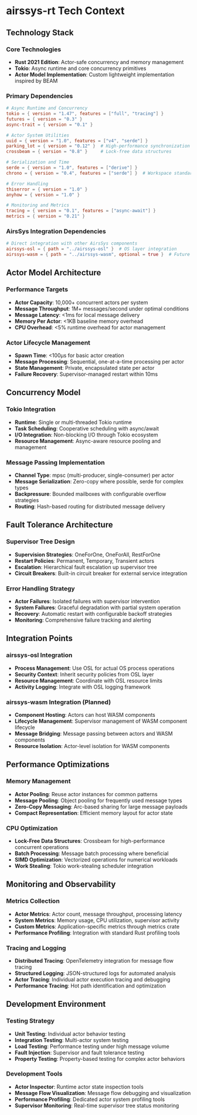 # airssys-rt Tech Context

## Technology Stack

### Core Technologies
- **Rust 2021 Edition**: Actor-safe concurrency and memory management
- **Tokio**: Async runtime and core concurrency primitives
- **Actor Model Implementation**: Custom lightweight implementation inspired by BEAM

### Primary Dependencies
```toml
# Async Runtime and Concurrency
tokio = { version = "1.47", features = ["full", "tracing"] }
futures = { version = "0.3" }
async-trait = { version = "0.1" }

# Actor System Utilities
uuid = { version = "1.0", features = ["v4", "serde"] }
parking_lot = { version = "0.12" }  # High-performance synchronization
crossbeam = { version = "0.8" }     # Lock-free data structures

# Serialization and Time
serde = { version = "1.0", features = ["derive"] }
chrono = { version = "0.4", features = ["serde"] }  # Workspace standard §3.2

# Error Handling
thiserror = { version = "1.0" }
anyhow = { version = "1.0" }

# Monitoring and Metrics
tracing = { version = "0.1", features = ["async-await"] }
metrics = { version = "0.21" }
```

### AirsSys Integration Dependencies
```toml
# Direct integration with other AirsSys components
airssys-osl = { path = "../airssys-osl" }  # OS layer integration
airssys-wasm = { path = "../airssys-wasm", optional = true }  # Future WASM integration
```

## Actor Model Architecture

### Performance Targets
- **Actor Capacity**: 10,000+ concurrent actors per system
- **Message Throughput**: 1M+ messages/second under optimal conditions
- **Message Latency**: <1ms for local message delivery
- **Memory Per Actor**: <1KB baseline memory overhead
- **CPU Overhead**: <5% runtime overhead for actor management

### Actor Lifecycle Management
- **Spawn Time**: <100μs for basic actor creation
- **Message Processing**: Sequential, one-at-a-time processing per actor
- **State Management**: Private, encapsulated state per actor
- **Failure Recovery**: Supervisor-managed restart within 10ms

## Concurrency Model

### Tokio Integration
- **Runtime**: Single or multi-threaded Tokio runtime
- **Task Scheduling**: Cooperative scheduling with async/await
- **I/O Integration**: Non-blocking I/O through Tokio ecosystem
- **Resource Management**: Async-aware resource pooling and management

### Message Passing Implementation
- **Channel Type**: mpsc (multi-producer, single-consumer) per actor
- **Message Serialization**: Zero-copy where possible, serde for complex types
- **Backpressure**: Bounded mailboxes with configurable overflow strategies
- **Routing**: Hash-based routing for distributed message delivery

## Fault Tolerance Architecture

### Supervisor Tree Design
- **Supervision Strategies**: OneForOne, OneForAll, RestForOne
- **Restart Policies**: Permanent, Temporary, Transient actors
- **Escalation**: Hierarchical fault escalation up supervisor tree
- **Circuit Breakers**: Built-in circuit breaker for external service integration

### Error Handling Strategy
- **Actor Failures**: Isolated failures with supervisor intervention
- **System Failures**: Graceful degradation with partial system operation
- **Recovery**: Automatic restart with configurable backoff strategies
- **Monitoring**: Comprehensive failure tracking and alerting

## Integration Points

### airssys-osl Integration
- **Process Management**: Use OSL for actual OS process operations
- **Security Context**: Inherit security policies from OSL layer
- **Resource Management**: Coordinate with OSL resource limits
- **Activity Logging**: Integrate with OSL logging framework

### airssys-wasm Integration (Planned)
- **Component Hosting**: Actors can host WASM components
- **Lifecycle Management**: Supervisor management of WASM component lifecycle
- **Message Bridging**: Message passing between actors and WASM components
- **Resource Isolation**: Actor-level isolation for WASM components

## Performance Optimizations

### Memory Management
- **Actor Pooling**: Reuse actor instances for common patterns
- **Message Pooling**: Object pooling for frequently used message types
- **Zero-Copy Messaging**: Arc-based sharing for large message payloads
- **Compact Representation**: Efficient memory layout for actor state

### CPU Optimization
- **Lock-Free Data Structures**: Crossbeam for high-performance concurrent operations
- **Batch Processing**: Message batch processing where beneficial
- **SIMD Optimization**: Vectorized operations for numerical workloads
- **Work Stealing**: Tokio work-stealing scheduler integration

## Monitoring and Observability

### Metrics Collection
- **Actor Metrics**: Actor count, message throughput, processing latency
- **System Metrics**: Memory usage, CPU utilization, supervisor activity
- **Custom Metrics**: Application-specific metrics through metrics crate
- **Performance Profiling**: Integration with standard Rust profiling tools

### Tracing and Logging
- **Distributed Tracing**: OpenTelemetry integration for message flow tracing
- **Structured Logging**: JSON-structured logs for automated analysis
- **Actor Tracing**: Individual actor execution tracing and debugging
- **Performance Tracing**: Hot path identification and optimization

## Development Environment

### Testing Strategy
- **Unit Testing**: Individual actor behavior testing
- **Integration Testing**: Multi-actor system testing
- **Load Testing**: Performance testing under high message volume
- **Fault Injection**: Supervisor and fault tolerance testing
- **Property Testing**: Property-based testing for complex actor behaviors

### Development Tools
- **Actor Inspector**: Runtime actor state inspection tools
- **Message Flow Visualization**: Message flow debugging and visualization
- **Performance Profiling**: Dedicated actor system profiling tools
- **Supervisor Monitoring**: Real-time supervisor tree status monitoring